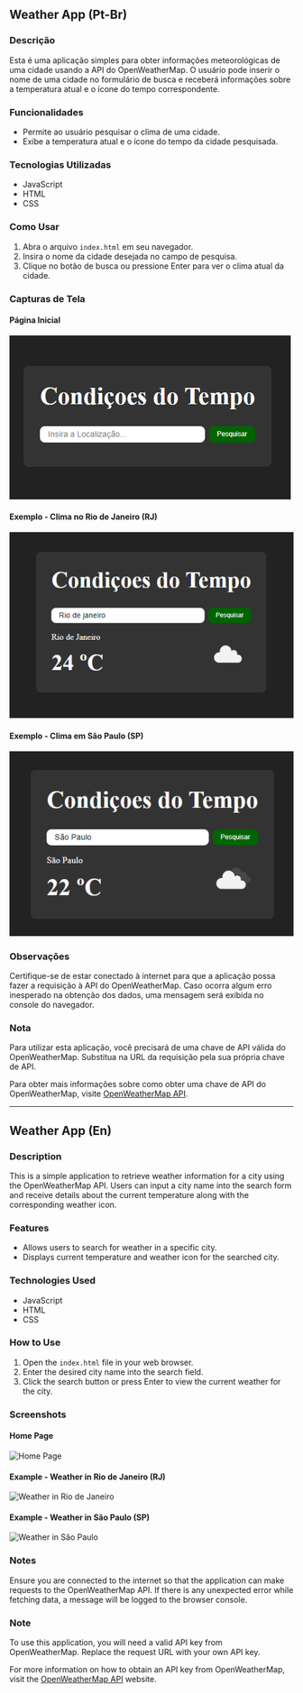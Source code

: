 ## Weather App (Pt-Br)

### Descrição
Esta é uma aplicação simples para obter informações meteorológicas de uma cidade usando a API do OpenWeatherMap. O usuário pode inserir o nome de uma cidade no formulário de busca e receberá informações sobre a temperatura atual e o ícone do tempo correspondente.

### Funcionalidades
- Permite ao usuário pesquisar o clima de uma cidade.
- Exibe a temperatura atual e o ícone do tempo da cidade pesquisada.

### Tecnologias Utilizadas
- JavaScript
- HTML
- CSS

### Como Usar
1. Abra o arquivo `index.html` em seu navegador.
2. Insira o nome da cidade desejada no campo de pesquisa.
3. Clique no botão de busca ou pressione Enter para ver o clima atual da cidade.

### Capturas de Tela

#### Página Inicial
![Página Inicial](screenshot/home.png)

#### Exemplo - Clima no Rio de Janeiro (RJ)
![Clima no Rio de Janeiro](screenshot/RJweather.png)

#### Exemplo - Clima em São Paulo (SP)
![Clima em São Paulo](screenshot/SPweather.png)

### Observações
Certifique-se de estar conectado à internet para que a aplicação possa fazer a requisição à API do OpenWeatherMap. Caso ocorra algum erro inesperado na obtenção dos dados, uma mensagem será exibida no console do navegador.

### Nota
Para utilizar esta aplicação, você precisará de uma chave de API válida do OpenWeatherMap. Substitua na URL da requisição pela sua própria chave de API.

Para obter mais informações sobre como obter uma chave de API do OpenWeatherMap, visite [OpenWeatherMap API](https://openweathermap.org/api).

***

## Weather App (En)

### Description
This is a simple application to retrieve weather information for a city using the OpenWeatherMap API. Users can input a city name into the search form and receive details about the current temperature along with the corresponding weather icon.

### Features
- Allows users to search for weather in a specific city.
- Displays current temperature and weather icon for the searched city.

### Technologies Used
- JavaScript
- HTML
- CSS

### How to Use
1. Open the `index.html` file in your web browser.
2. Enter the desired city name into the search field.
3. Click the search button or press Enter to view the current weather for the city.

### Screenshots

#### Home Page
![Home Page](home.png)

#### Example - Weather in Rio de Janeiro (RJ)
![Weather in Rio de Janeiro](RJweather.png)

#### Example - Weather in São Paulo (SP)
![Weather in São Paulo](SPweather.png)

### Notes
Ensure you are connected to the internet so that the application can make requests to the OpenWeatherMap API. If there is any unexpected error while fetching data, a message will be logged to the browser console.

### Note
To use this application, you will need a valid API key from OpenWeatherMap. Replace the request URL with your own API key.

For more information on how to obtain an API key from OpenWeatherMap, visit the [OpenWeatherMap API](https://openweathermap.org/api) website.
